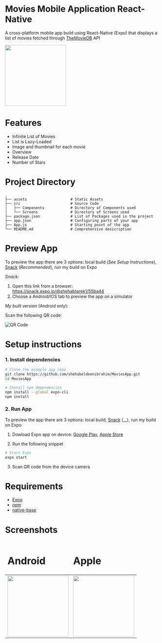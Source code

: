 # Movies Mobile Application React-Native

A cross-platform mobile app build using React-Native (Expo) that displays a list of movies fetched through  [TheMovieDB](https://developers.themoviedb.org/) API

<img align="center" src="./gif.gif?raw=true" width="200px" />

# Features

- Infinite List of Movies
- List is Lazy-Loaded
- Image and thumbnail for each movie
- Overview
- Release Date
- Number of Stars

# Project Directory

    .
    ├── assets                    # Static Assets
    ├── src                       # Source Code
    │   ├── Components            # Directory of Components used
    │   └── Screens               # Directory of Screens used
    ├── package.json              # List of Packages used in the project
    ├── app.json                  # Configuring parts of your app
    ├── App.js                    # Starting point of the app
    └── README.md                 # Comprehensive desicription

# Preview App

To preview the app there are 3 options: local build (_See Setup Instructions_), [Snack](https://snack.expo.io/@shehabtarek1/55ba44) (_Recommended_), run my build on Expo

_Snack_:

1. Open this link from a browser: https://snack.expo.io/@shehabtarek1/55ba44
2. Choose a Android/IOS tab to preview the app on a simulator

_My built version_ (Android only):

Scan the following QR code:

![QR Code](https://firebasestorage.googleapis.com/v0/b/myfirstproject-5a8f5.appspot.com/o/QR.png?alt=media&token=0e8b498f-c467-407f-bc7a-c58cc18ef4d7)

# Setup instructions

### 1. Install dependencies

```sh
# Clone the example app repo
git clone https://github.com/shehabeldeenibrahim/MoviesApp.git
cd MoviesApp

# Install npm dependencies
npm install --global expo-cli
npm install
```

### 2. Run App

To preview the app there are 3 options: local build, [Snack](https://snack.expo.io/@shehabtarek1/55ba44) (\_\_), run my build on Expo

1. Dowload Expo app on device:
   [Google Play](https://play.google.com/store/apps/details?id=host.exp.exponent&hl=en&gl=US'), [Apple Store](https://apps.apple.com/us/app/expo-go/id982107779)

2. Run the following snippet

```sh
# Start Expo
expo start
```

3. Scan QR code from the device camera

# Requirements

- [Expo](https://expo.io/)
- [npm](https://www.npmjs.com/)
- [native-base](https://nativebase.io/)

# Screenshots

<table align="center">
	<thead>
		<td>
			<h1 style="border-bottom-width: 0;">Android</h1> 
		</td>
		<td>
			<h1 style="border-bottom-width: 0;">Apple</h1> 
		</td>
	</thead>
	<tr>
		<td>
			<img src="https://firebasestorage.googleapis.com/v0/b/myfirstproject-5a8f5.appspot.com/o/AndroidSS.jpeg?alt=media&token=c37a2ef4-110c-47e6-8c53-1a56cbd6722a"  width="200px"/>
		</td>
		<td>
			 <img width=200 src="https://firebasestorage.googleapis.com/v0/b/myfirstproject-5a8f5.appspot.com/o/AppleSS.png?alt=media&token=32238bf6-55da-4055-b4e7-0f76e956d7e8" width="200px"/>
	</tr>
	
</table>
